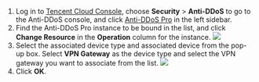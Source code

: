 1. Log in to [Tencent Cloud Console](https://console.cloud.tencent.com/), choose **Security** > **Anti-DDoS** to go to the Anti-DDoS console, and click [Anti-DDoS Pro](https://console.cloud.tencent.com/dayu/bgp/list/sp/gz) in the left sidebar.
2. Find the Anti-DDoS Pro instance to be bound in the list, and click **Change Resource** in the **Operation** column for the instance.
 ![](https://main.qcloudimg.com/raw/21684999d49113245d008c3bdab8b1db.png)
3. Select the associated device type and associated device from the pop-up box. Select **VPN Gateway** as the device type and select the VPN gateway you want to associate from the list.
 ![](https://main.qcloudimg.com/raw/31c2dcd4d4d46e63400f15a190e71bf8.png)
4. Click **OK**.
